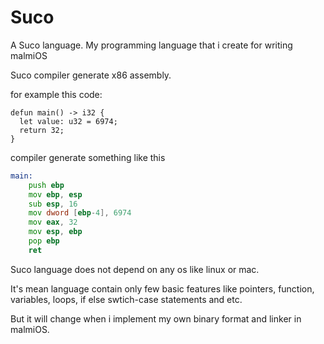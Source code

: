 # Suco
A Suco language. My programming language that i create for writing malmiOS

Suco compiler generate x86 assembly.

for example this code: 
```
defun main() -> i32 {
  let value: u32 = 6974;
  return 32;
}
```

compiler generate something like this

```asm
main:
	push ebp
	mov ebp, esp
	sub esp, 16
	mov dword [ebp-4], 6974
	mov eax, 32
	mov esp, ebp
	pop ebp
	ret
```

Suco language does not depend on any os like linux or mac.

It's mean language contain only few basic features like pointers, function, variables, loops, if else swtich-case statements and etc.

But it will change when i implement my own binary format and linker in malmiOS.

